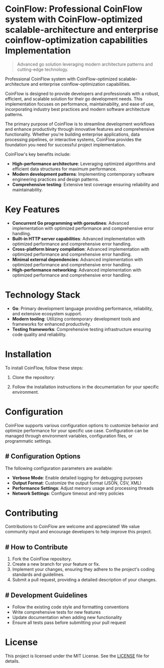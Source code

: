 <!-- fallback_CoinFlow_20250902114226_37315 -->

# CoinFlow: Professional CoinFlow system with CoinFlow-optimized scalable-architecture and enterprise coinflow-optimization capabilities Implementation
> Advanced go solution leveraging modern architecture patterns and cutting-edge technology.

Professional CoinFlow system with CoinFlow-optimized scalable-architecture and enterprise coinflow-optimization capabilities.

CoinFlow is designed to provide developers and professionals with a robust, efficient, and scalable solution for their go development needs. This implementation focuses on performance, maintainability, and ease of use, incorporating industry best practices and modern software architecture patterns.

The primary purpose of CoinFlow is to streamline development workflows and enhance productivity through innovative features and comprehensive functionality. Whether you're building enterprise applications, data processing pipelines, or interactive systems, CoinFlow provides the foundation you need for successful project implementation.

CoinFlow's key benefits include:

* **High-performance architecture**: Leveraging optimized algorithms and efficient data structures for maximum performance.
* **Modern development patterns**: Implementing contemporary software engineering practices and design patterns.
* **Comprehensive testing**: Extensive test coverage ensuring reliability and maintainability.

# Key Features

* **Concurrent Go programming with goroutines**: Advanced implementation with optimized performance and comprehensive error handling.
* **Built-in HTTP server capabilities**: Advanced implementation with optimized performance and comprehensive error handling.
* **Cross-platform binary compilation**: Advanced implementation with optimized performance and comprehensive error handling.
* **Minimal external dependencies**: Advanced implementation with optimized performance and comprehensive error handling.
* **High-performance networking**: Advanced implementation with optimized performance and comprehensive error handling.

# Technology Stack

* **Go**: Primary development language providing performance, reliability, and extensive ecosystem support.
* **Modern tooling**: Utilizing contemporary development tools and frameworks for enhanced productivity.
* **Testing frameworks**: Comprehensive testing infrastructure ensuring code quality and reliability.

# Installation

To install CoinFlow, follow these steps:

1. Clone the repository:


2. Follow the installation instructions in the documentation for your specific environment.

# Configuration

CoinFlow supports various configuration options to customize behavior and optimize performance for your specific use case. Configuration can be managed through environment variables, configuration files, or programmatic settings.

## # Configuration Options

The following configuration parameters are available:

* **Verbose Mode**: Enable detailed logging for debugging purposes
* **Output Format**: Customize the output format (JSON, CSV, XML)
* **Performance Settings**: Adjust memory usage and processing threads
* **Network Settings**: Configure timeout and retry policies

# Contributing

Contributions to CoinFlow are welcome and appreciated! We value community input and encourage developers to help improve this project.

## # How to Contribute

1. Fork the CoinFlow repository.
2. Create a new branch for your feature or fix.
3. Implement your changes, ensuring they adhere to the project's coding standards and guidelines.
4. Submit a pull request, providing a detailed description of your changes.

## # Development Guidelines

* Follow the existing code style and formatting conventions
* Write comprehensive tests for new features
* Update documentation when adding new functionality
* Ensure all tests pass before submitting your pull request

# License

This project is licensed under the MIT License. See the [LICENSE](https://github.com/Valerian1964/CoinFlow/blob/main/LICENSE) file for details.

